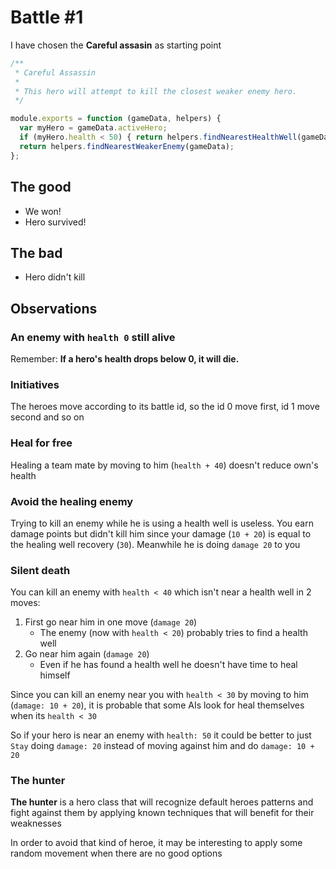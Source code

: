 Battle #1
=========

I have chosen the **Careful assasin** as starting point

```js
/**
 * Careful Assassin
 * 
 * This hero will attempt to kill the closest weaker enemy hero.
 */

module.exports = function (gameData, helpers) {
  var myHero = gameData.activeHero;
  if (myHero.health < 50) { return helpers.findNearestHealthWell(gameData); }
  return helpers.findNearestWeakerEnemy(gameData);
};
```

The good
--------

*   We won!
*   Hero survived!

The bad
-------

*   Hero didn't kill

Observations
------------

### An enemy with `health 0` still alive

Remember: **If a hero's health drops below 0, it will die.**

### Initiatives

The heroes move according to its battle id, so the id 0 move first, id 1 move second and so on

### Heal for free

Healing a team mate by moving to him (`health + 40`) doesn't reduce own's health

### Avoid the healing enemy

Trying to kill an enemy while he is using a health well is useless. You earn damage points but didn't kill him since
your damage (`10 + 20`) is equal to the healing well recovery (`30`). Meanwhile he is doing `damage 20` to you

### Silent death

You can kill an enemy with `health < 40` which isn't near a health well in 2 moves:

1.  First go near him in one move (`damage 20`)
    *   The enemy (now with `health < 20`) probably tries to find a health well
2.  Go near him again (`damage 20`)
    *   Even if he has found a health well he doesn't have time to heal himself

Since you can kill an enemy near you with `health < 30` by moving to him (`damage: 10 + 20`), it is probable that some 
AIs look for heal themselves when its `health < 30`

So if your hero is near an enemy with `health: 50` it could be better to just `Stay` doing `damage: 20` instead of
moving against him and do `damage: 10 + 20`

### The hunter

**The hunter** is a hero class that will recognize default heroes patterns and fight against them by applying known
techniques that will benefit for their weaknesses

In order to avoid that kind of heroe, it may be interesting to apply some random movement when there are no good options
